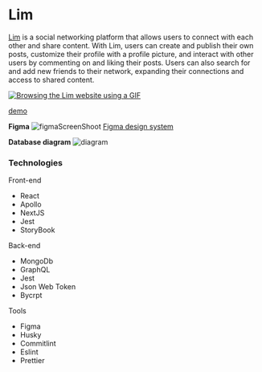 <div id="desc">
  <h1>Lim</h1>
  <p><a href="lim-project.vercel.app/" target="_blank">Lim</a> is a social networking platform that allows users to connect with each other and share content. With Lim, users can create and publish their own posts, customize their profile with a profile picture, and interact with other users by commenting on and liking their posts. Users can also search for and add new friends to their network, expanding their connections and access to shared content.</p>
  <a href="https://youtu.be/WdJOcVGNUlM" target="_blank">
  <image src="https://user-images.githubusercontent.com/66533853/216764404-3bae52dc-afc6-435c-9707-ca50949398f9.gif" alt="Browsing the Lim website using a GIF" />
  </a>
</div>

[demo](https://youtu.be/WdJOcVGNUlM)

**Figma**
![figmaScreenShoot](https://user-images.githubusercontent.com/66533853/216764499-992e7df7-969b-4cee-af1b-37504a4111cd.png)
[Figma design system](https://www.figma.com/file/YpF9wNxntTvVpzt4XxWW2t/lim-project-team-library?node-id=411%3A2&t=ERGX1WjE3bo5ZEVw-1)

**Database diagram**
![diagram](https://user-images.githubusercontent.com/66533853/216764518-45339bad-e4c1-4166-87df-7dfaa39d54b9.png)

### Technologies
Front-end
  - React
  - Apollo
  - NextJS
  - Jest 
  - StoryBook

Back-end
  - MongoDb
  - GraphQL
  - Jest 
  - Json Web Token
  - Bycrpt

Tools
  - Figma
  - Husky
  - Commitlint
  - Eslint
  - Prettier
